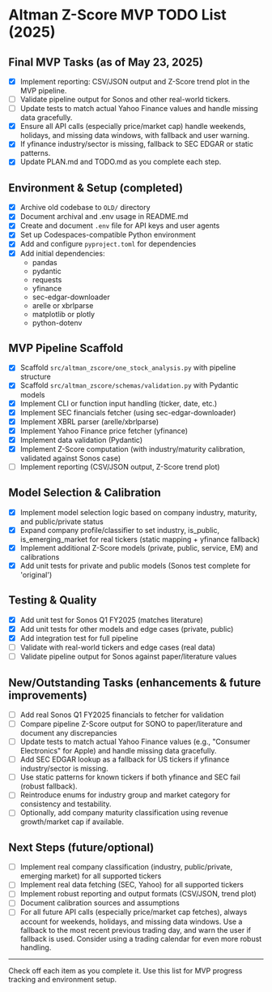 # Altman Z-Score MVP TODO List (2025)

## Final MVP Tasks (as of May 23, 2025)
- [x] Implement reporting: CSV/JSON output and Z-Score trend plot in the MVP pipeline.
- [ ] Validate pipeline output for Sonos and other real-world tickers.
- [ ] Update tests to match actual Yahoo Finance values and handle missing data gracefully.
- [x] Ensure all API calls (especially price/market cap) handle weekends, holidays, and missing data windows, with fallback and user warning.
- [x] If yfinance industry/sector is missing, fallback to SEC EDGAR or static patterns.
- [x] Update PLAN.md and TODO.md as you complete each step.

## Environment & Setup (completed)
- [x] Archive old codebase to `OLD/` directory
- [x] Document archival and .env usage in README.md
- [x] Create and document `.env` file for API keys and user agents
- [x] Set up Codespaces-compatible Python environment
- [x] Add and configure `pyproject.toml` for dependencies
- [x] Add initial dependencies:
  - pandas
  - pydantic
  - requests
  - yfinance
  - sec-edgar-downloader
  - arelle or xbrlparse
  - matplotlib or plotly
  - python-dotenv

## MVP Pipeline Scaffold
- [x] Scaffold `src/altman_zscore/one_stock_analysis.py` with pipeline structure
- [x] Scaffold `src/altman_zscore/schemas/validation.py` with Pydantic models
- [x] Implement CLI or function input handling (ticker, date, etc.)
- [x] Implement SEC financials fetcher (using sec-edgar-downloader)
- [x] Implement XBRL parser (arelle/xbrlparse)
- [x] Implement Yahoo Finance price fetcher (yfinance)
- [x] Implement data validation (Pydantic)
- [x] Implement Z-Score computation (with industry/maturity calibration, validated against Sonos case)
- [ ] Implement reporting (CSV/JSON output, Z-Score trend plot)

## Model Selection & Calibration
- [x] Implement model selection logic based on company industry, maturity, and public/private status
- [x] Expand company profile/classifier to set industry, is_public, is_emerging_market for real tickers (static mapping + yfinance fallback)
- [x] Implement additional Z-Score models (private, public, service, EM) and calibrations
- [x] Add unit tests for private and public models (Sonos test complete for 'original')

## Testing & Quality
- [x] Add unit test for Sonos Q1 FY2025 (matches literature)
- [x] Add unit tests for other models and edge cases (private, public)
- [x] Add integration test for full pipeline
- [ ] Validate with real-world tickers and edge cases (real data)
- [ ] Validate pipeline output for Sonos against paper/literature values

## New/Outstanding Tasks (enhancements & future improvements)
- [ ] Add real Sonos Q1 FY2025 financials to fetcher for validation
- [ ] Compare pipeline Z-Score output for SONO to paper/literature and document any discrepancies
- [ ] Update tests to match actual Yahoo Finance values (e.g., "Consumer Electronics" for Apple) and handle missing data gracefully.
- [ ] Add SEC EDGAR lookup as a fallback for US tickers if yfinance industry/sector is missing.
- [ ] Use static patterns for known tickers if both yfinance and SEC fail (robust fallback).
- [ ] Reintroduce enums for industry group and market category for consistency and testability.
- [ ] Optionally, add company maturity classification using revenue growth/market cap if available.

## Next Steps (future/optional)
- [ ] Implement real company classification (industry, public/private, emerging market) for all supported tickers
- [ ] Implement real data fetching (SEC, Yahoo) for all supported tickers
- [ ] Implement robust reporting and output formats (CSV/JSON, trend plot)
- [ ] Document calibration sources and assumptions
- [ ] For all future API calls (especially price/market cap fetches), always account for weekends, holidays, and missing data windows. Use a fallback to the most recent previous trading day, and warn the user if fallback is used. Consider using a trading calendar for even more robust handling.

---
Check off each item as you complete it. Use this list for MVP progress tracking and environment setup.
